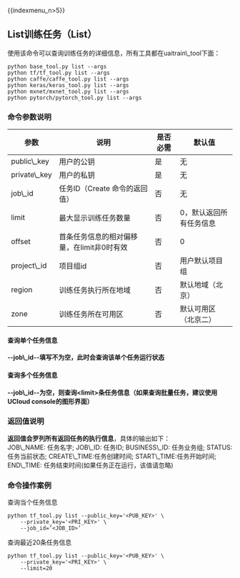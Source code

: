 {{indexmenu_n>5}}

## List训练任务（List）

使用该命令可以查询训练任务的详细信息，所有工具都在uaitrain\\\_tool下面：

    python base_tool.py list --args
    python tf/tf_tool.py list --args
    python caffe/caffe_tool.py list --args
    python keras/keras_tool.py list --args
    python mxnet/mxnet_tool.py list --args
    python pytorch/pytorch_tool.py list --args

### 命令参数说明

| 参数             | 说明                       | 是否必需 | 默认值          |
| -------------- | ------------------------ | ---- | ------------ |
| public\\\_key  | 用户的公钥                    | 是    | 无            |
| private\\\_key | 用户的私钥                    | 是    | 无            |
| job\\\_id      | 任务ID（Create 命令的返回值）      | 否    | 无            |
| limit          | 最大显示训练任务数量               | 否    | 0，默认返回所有任务信息 |
| offset         | 首条任务信息的相对偏移量，在limit非0时有效 | 否    | 0            |
| project\\\_id  | 项目组id                    | 否    | 用户默认项目组      |
| region         | 训练任务执行所在地域               | 否    | 默认地域（北京）     |
| zone           | 训练任务所在可用区                | 否    | 默认可用区（北京二）   |

#### 查询单个任务信息

**--job\\\_id--填写不为空，此时会查询该单个任务运行状态**

#### 查询多个任务信息

**--job\\\_id--为空，则查询\<limit\>条任务信息（如果查询批量任务，建议使用UCloud console的图形界面）**

### 返回值说明

**返回值会罗列所有返回任务的执行信息**，具体的输出如下：  
JOB\\\_NAME: 任务名字; JOB\\\_ID: 任务ID; BUSINESS\\\_ID: 任务业务组; STATUS:
任务当前状态; CREATE\\\_TIME:任务创建时间; START\\\_TIME:任务开始时间;
END\\\_TIME: 任务结束时间(如果任务正在运行，该值请忽略)

### 命令操作案例

查询当个任务信息

    python tf_tool.py list --public_key='<PUB_KEY>' \
        --private_key='<PRI_KEY>' \
        --job_id=’<JOB_ID>’

查询最近20条任务信息

    python tf_tool.py list --public_key='<PUB_KEY>' \
        --private_key='<PRI_KEY>' \
        --limit=20

